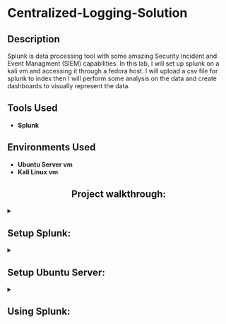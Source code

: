 # Centralized-Logging-Solution

<h2>Description</h2>
Splunk is data processing tool with some amazing Security Incident and Event Managment (SIEM) capabilities. In this lab, I will set up splunk on a kali vm and accessing it through a fedora host. I will upload a csv file for splunk to index then I will perform some analysis on the data and create dashboards to visually represent the data. 
<br />


<h2>Tools Used</h2>

- <b>Splunk</b> 

<h2>Environments Used </h2>

- <b>Ubuntu Server vm</b>
- <b>Kali Linux vm</b>

<h2 align="center">Project walkthrough:</h2>
<details>
<summary><h2>Setup Splunk:</h2></summary>

<p align="center">
<img src="https://i.imgur.com/9VPoL6P.png" height="100%" width="100%" alt="Splunk Setup"/>
<br />
<br />
<img src="https://i.imgur.com/4wz8VR6.png" height="100%" width="100%" alt="Splunk Setup"/>
<br />
<br />
<img src="https://i.imgur.com/ESuQbNI.png" height="100%" width="100%" alt="Splunk Setup"/>
<br />
<br />
<img src="https://i.imgur.com/Xp035VN.png" height="100%" width="100%" alt="Splunk Setup"/>
<br />
<br />
<img src="https://i.imgur.com/XDUcM7Z.png" height="100%" width="100%" alt="Splunk Setup"/>
<br />
<br />
<img src="https://i.imgur.com/JdOjU81.png" height="100%" width="100%" alt="Splunk Setup"/>
<br />
<br />
<img src="https://i.imgur.com/4P5dO4g.png" height="100%" width="100%" alt="Splunk Setup"/>
<br />
<br />
<img src="https://i.imgur.com/0XTxz04.png" height="100%" width="100%" alt="Splunk Setup"/>
<br />
<br />
<img src="https://i.imgur.com/31rbIMq.png" height="100%" width="100%" alt="Splunk Setup"/>
<br />
<br />
<img src="https://i.imgur.com/7EjsWwC.png" height="100%" width="100%" alt="Splunk Setup"/>
<br />
<br />
<img src="https://i.imgur.com/h2xAQTK.png" height="100%" width="100%" alt="Splunk Setup"/>
<br />
<br />
<img src="https://i.imgur.com/MoR7BiX.png" height="100%" width="100%" alt="Splunk Setup"/>
<br />
<br />
<img src="https://i.imgur.com/fxuggOE.png" height="100%" width="100%" alt="Splunk Setup"/>
<br />
<br />
<img src="https://i.imgur.com/dILzeOX.png" height="100%" width="100%" alt="Splunk Setup"/>
<br />
<br />
<img src="https://i.imgur.com/ok6uMA9.png" height="100%" width="100%" alt="Splunk Setup"/>
<br />
<br />
<img src="https://i.imgur.com/sj3a4L2.png" height="100%" width="100%" alt="Splunk Setup"/>
<br />
<br />
<img src="https://i.imgur.com/25bUv0X.png" height="100%" width="100%" alt="Splunk Setup"/>
<br />
<br />
<img src="https://i.imgur.com/ZihBTcL.png" height="100%" width="100%" alt="Splunk Setup"/>
<br />
<br />
<img src="https://i.imgur.com/b6x3i8Y.png" height="100%" width="100%" alt="Splunk Setup"/>
<br />
<br />
<br />
</p>
</details>


<details>
<summary><h2>Setup Ubuntu Server:</h2></summary>

<p align="center">
<img src="https://i.imgur.com/5X6G8pN.png" height="80%" width="80%" alt="Ubuntu Setup"/>
<br />
<br />
<img src="https://i.imgur.com/LARpmlt.png" height="80%" width="80%" alt="Ubuntu Setup"/>
<br />
<br />
<img src="https://i.imgur.com/JAzOo1Q.png" height="80%" width="80%" alt="Ubuntu Setup"/>
<br />
<br />
<img src="https://i.imgur.com/M5XTKad.png" height="80%" width="80%" alt="Ubuntu Setup"/>
<br />
<br />
<img src="https://i.imgur.com/13ozXq0.png" height="80%" width="80%" alt="Ubuntu Setup"/>
<br />
<br />
<img src="https://i.imgur.com/VF0CXVV.png" height="80%" width="80%" alt="Ubuntu Setup"/>
<br />
<br />
<img src="https://i.imgur.com/rbNvf3U.png" height="80%" width="80%" alt="Ubuntu Setup"/>
<br />
<br />
<img src="https://i.imgur.com/ALuJt5N.png" height="80%" width="80%" alt="Ubuntu Setup"/>
<br />
<br />
<img src="https://i.imgur.com/QJKZfy5.png" height="80%" width="80%" alt="Ubuntu Setup"/>
<br />
<br />
<img src="https://i.imgur.com/Uflyqwb.png" height="80%" width="80%" alt="Ubuntu Setup"/>
<br />
<br />
<img src="https://i.imgur.com/Ylc9PRa.png" height="80%" width="80%" alt="Ubuntu Setup"/>
<br />
<br />
<img src="https://i.imgur.com/0HPtBlA.png" height="80%" width="80%" alt="Ubuntu Setup"/>
<br />
<br />
<img src="https://i.imgur.com/L0Rb4Ad.png" height="80%" width="80%" alt="Ubuntu Setup"/>
<br />
<br />
<img src="https://i.imgur.com/5xvFp19.png" height="80%" width="80%" alt="Ubuntu Setup"/>
<br />
<br />
<img src="https://i.imgur.com/9hZ86xb.png" height="80%" width="80%" alt="Ubuntu Setup"/>
<br />
<br />
<img src="https://i.imgur.com/ea9SAxt.png" height="80%" width="80%" alt="Ubuntu Setup"/>
<br />
<br />
<img src="https://i.imgur.com/tKMkYZu.png" height="80%" width="80%" alt="Ubuntu Setup"/>
<br />
<br />
<img src="https://i.imgur.com/jmJbEcp.png" height="80%" width="80%" alt="Ubuntu Setup"/>
<br />
<br />
<img src="https://i.imgur.com/UJrzcXl.png" height="80%" width="80%" alt="Ubuntu Setup"/>
<br />
<br />
<img src="https://i.imgur.com/rcV5dDs.png" height="80%" width="80%" alt="Ubuntu Setup"/>
<br />
<br />
<img src="https://i.imgur.com/vynr7mQ.png" height="80%" width="80%" alt="Ubuntu Setup"/>
<br />
<br />
<img src="https://i.imgur.com/Kr2b59n.png" height="80%" width="80%" alt="Ubuntu Setup"/>
<br />
<br />
<img src="https://i.imgur.com/PMa7Si6.png" height="80%" width="80%" alt="Ubuntu Setup"/>
<br />
<br />
<img src="https://i.imgur.com/vz308D4.png" height="80%" width="80%" alt="Ubuntu Setup"/>
<br />
<br />
<img src="https://i.imgur.com/qKoPPOI.png" height="80%" width="80%" alt="Ubuntu Setup"/>
<br />
<br />
<img src="https://i.imgur.com/OyteNig.png" height="80%" width="80%" alt="Ubuntu Setup"/>
<br />
<br />
<img src="https://i.imgur.com/7Yonx3c.png" height="80%" width="80%" alt="Ubuntu Setup"/>
<br />
<br />
<img src="https://i.imgur.com/hcbFxeS.png" height="80%" width="80%" alt="Ubuntu Setup"/>
<br />
<br />
<img src="https://i.imgur.com/GuB7eJS.png" height="80%" width="80%" alt="Ubuntu Setup"/>
<br />
<br />
<br />
</p>
</details>


<details>
<summary><h2>Using Splunk:</h2></summary>

<p align="center">
<img src="https://i.imgur.com/54GhAva.png" height="80%" width="80%" alt="Using Splunk"/>
<br />
<br />
<img src="https://i.imgur.com/1yVuN5o.png" height="80%" width="80%" alt="Using Splunk"/>
<br />
<br />
<img src="https://i.imgur.com/u6OkkB1.png" height="80%" width="80%" alt="Using Splunk"/>
<br />
<br />
<img src="https://i.imgur.com/CmvCyUY.png" height="80%" width="80%" alt="Using Splunk"/>
<br />
<br />
<img src="https://i.imgur.com/TFBteeV.png" height="80%" width="80%" alt="Using Splunk"/>
<br />
<br />
<img src="https://i.imgur.com/QFCc2Ws.png" height="80%" width="80%" alt="Using Splunk"/>
<br />
<br />
<img src="https://i.imgur.com/T2diGec.png" height="80%" width="80%" alt="Using Splunk"/>
<br />
<br />
<img src="https://i.imgur.com/ySIsR5q.png" height="80%" width="80%" alt="Using Splunk"/>
<br />
<br />
<img src="https://i.imgur.com/JVeCbed.png" height="80%" width="80%" alt="Using Splunk"/>
<br />
<br />
<img src="https://i.imgur.com/zs4Kqok.png" height="80%" width="80%" alt="Using Splunk"/>
<br />
<br />
<img src="https://i.imgur.com/WyJ9ReD.png" height="80%" width="80%" alt="Using Splunk"/>
<br />
<br />
<img src="https://i.imgur.com/ZciYJGQ.png" height="80%" width="80%" alt="Using Splunk"/>
<br />
<br />
<img src="https://i.imgur.com/TgsBcTf.png" height="80%" width="80%" alt="Using Splunk"/>
<br />
<br />
<img src="https://i.imgur.com/II5wIdf.png" height="80%" width="80%" alt="Using Splunk"/>
<br />
<br />
<img src="https://i.imgur.com/Q8xduPA.png" height="80%" width="80%" alt="Using Splunk"/>
<br />
<br />
<img src="https://i.imgur.com/ol8f5MN.png" height="80%" width="80%" alt="Using Splunk"/>
<br />
<br />
<img src="https://i.imgur.com/jkQsdLG.png" height="80%" width="80%" alt="Using Splunk"/>
<br />
<br />
<img src="https://i.imgur.com/I5njibi.png" height="80%" width="80%" alt="Using Splunk"/>
<br />
<br />
<img src="https://i.imgur.com/T6QRtfI.png" height="80%" width="80%" alt="Using Splunk"/>
<br />
<br />
<img src="https://i.imgur.com/VXIAFyp.png" height="80%" width="80%" alt="Using Splunk"/>
<br />
<br />
<img src="https://i.imgur.com/bf6QC3u.png" height="80%" width="80%" alt="Using Splunk"/>
<br />
<br />
<img src="https://i.imgur.com/bkOZekr.png" height="80%" width="80%" alt="Using Splunk"/>
<br />
<br />
<img src="https://i.imgur.com/wTtPG2W.png" height="80%" width="80%" alt="Using Splunk"/>
<br />
<br />
<img src="https://i.imgur.com/PGLb7SH.png" height="80%" width="80%" alt="Using Splunk"/>
<br />
<br />
<img src="https://i.imgur.com/nbUZimN.png" height="80%" width="80%" alt="Using Splunk"/>
<br />
<br />
<img src="https://i.imgur.com/eviueGr.png" height="80%" width="80%" alt="Using Splunk"/>
<br />
<br />
<img src="https://i.imgur.com/LmKKTAr.png" height="80%" width="80%" alt="Using Splunk"/>
<br />
<br />
<img src="https://i.imgur.com/nOISM9A.png" height="80%" width="80%" alt="Using Splunk"/>
<br />
<br />
<img src="https://i.imgur.com/prf9bM7.png" height="80%" width="80%" alt="Using Splunk"/>
<br />
<br />
<img src="https://i.imgur.com/OAZhMV5.png" height="80%" width="80%" alt="Using Splunk"/>
<br />
<br />
<img src="https://i.imgur.com/EUb2sXW.png" height="80%" width="80%" alt="Using Splunk"/>
<br />
<br />
<img src="https://i.imgur.com/OI8mHj7.png" height="80%" width="80%" alt="Using Splunk"/>
<br />
<br />
<img src="https://i.imgur.com/oraWOZ2.png" height="80%" width="80%" alt="Using Splunk"/>
<br />
<br />
<img src="https://i.imgur.com/u1opkgK.png" height="80%" width="80%" alt="Using Splunk"/>
<br />
<br />
<img src="https://i.imgur.com/9QTUXdF.png" height="80%" width="80%" alt="Using Splunk"/>
<br />
<br />
<br />
</p>
</details>
